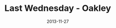 ---
layout: message
category: message
series: "Kingdom Come"
title: "Last Wednesday - Oakley"
date: 2013-11-27
message_id: 838
---